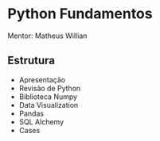 # Python Fundamentos

Mentor: Matheus Willian

## Estrutura

- Apresentação
- Revisão de Python
- Biblioteca Numpy
- Data Visualization
- Pandas
- SQL Alchemy
- Cases